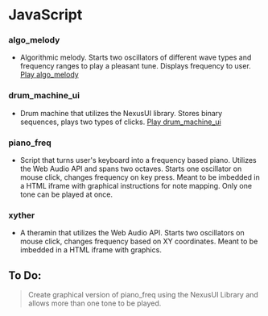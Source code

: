 # JavaScript

### algo_melody
* Algorithmic melody. Starts two oscillators of different wave types and frequency ranges to play a pleasant tune.  Displays frequency to user. [Play algo_melody](https://rawgit.com/SageWare/JavaScript/master/algo_melody/index.html)

### drum_machine_ui
* Drum machine that utilizes the NexusUI library. Stores binary sequences, plays two types of clicks. [Play drum_machine_ui](https://cdn.rawgit.com/SageWare/JavaScript/8d7165c9/drum_machine_ui/index.html)

### piano_freq
* Script that turns user's keyboard into a frequency based piano. Utilizes the Web Audio API and spans two octaves.  Starts one oscillator on mouse click, changes frequency on key press. Meant to be imbedded in a HTML iframe with graphical instructions for note mapping. Only one tone can be played at once.

### xyther
* A theramin that utilizes the Web Audio API.  Starts two oscillators on mouse click, changes frequency based on XY coordinates. Meant to be imbedded in a HTML iframe with graphics.

## To Do:
> Create graphical version of piano_freq using the NexusUI Library and allows more than one tone to be played.
